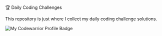 🏆 Daily Coding Challenges

This repository is just where I collect my daily coding challenge solutions.

![My Codewarrior Profile Badge](https://www.codewars.com/users/goa2usa/badges/large)
